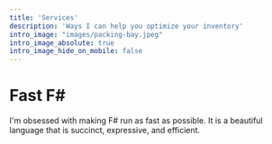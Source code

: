 ```yaml
---
title: 'Services'
description: 'Ways I can help you optimize your inventory'
intro_image: "images/packing-bay.jpeg"
intro_image_absolute: true
intro_image_hide_on_mobile: false
---
```


# Fast F#

I'm obsessed with making F# run as fast as possible. It is a beautiful language that is succinct, expressive, and efficient.  
